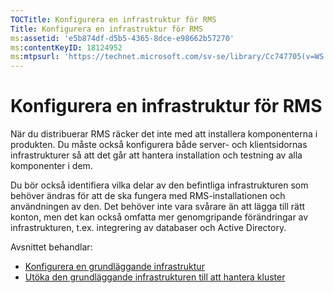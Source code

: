 ```yaml
---
TOCTitle: Konfigurera en infrastruktur för RMS
Title: Konfigurera en infrastruktur för RMS
ms:assetid: 'e5b874df-d5b5-4365-8dce-e98662b57270'
ms:contentKeyID: 18124952
ms:mtpsurl: 'https://technet.microsoft.com/sv-se/library/Cc747705(v=WS.10)'
---
```


Konfigurera en infrastruktur för RMS
====================================

När du distribuerar RMS räcker det inte med att installera komponenterna i produkten. Du måste också konfigurera både server- och klientsidornas infrastrukturer så att det går att hantera installation och testning av alla komponenter i dem.

Du bör också identifiera vilka delar av den befintliga infrastrukturen som behöver ändras för att de ska fungera med RMS-installationen och användningen av den. Det behöver inte vara svårare än att lägga till rätt konton, men det kan också omfatta mer genomgripande förändringar av infrastrukturen, t.ex. integrering av databaser och Active Directory.

Avsnittet behandlar:

-   [Konfigurera en grundläggande infrastruktur](https://technet.microsoft.com/3a0a3a47-e755-4455-bb22-0e05053723e4)
-   [Utöka den grundläggande infrastrukturen till att hantera kluster](https://technet.microsoft.com/78f0f2f0-a075-409c-9f46-26eb62d1d05b)

